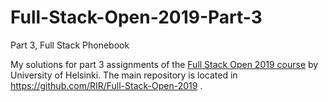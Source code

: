 # Full-Stack-Open-2019-Part-3
Part 3, Full Stack Phonebook

My solutions for part 3 assignments of the [Full Stack Open 2019 course](https://fullstackopen-2019.github.io/) by University of Helsinki.
The main repository is located in https://github.com/RIR/Full-Stack-Open-2019 .
